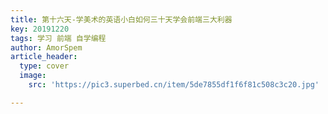 ```yaml
---
title: 第十六天-学美术的英语小白如何三十天学会前端三大利器
key: 20191220
tags: 学习 前端 自学编程
author: AmorSpem
article_header:
  type: cover
  image:
    src: 'https://pic3.superbed.cn/item/5de7855df1f6f81c508c3c20.jpg'

---
```


